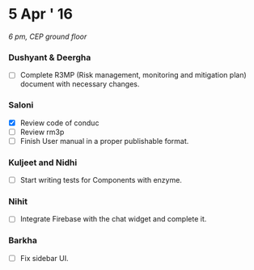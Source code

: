 5 Apr ' 16
============
*6 pm, CEP ground floor*


### Dushyant & Deergha
- [ ] Complete R3MP (Risk management, monitoring and mitigation plan) document with necessary changes.

### Saloni
- [x] Review code of conduc
- [ ] Review rm3p
- [ ] Finish User manual in a proper publishable format.

### Kuljeet and Nidhi
 - [ ] Start writing tests for Components with enzyme.

### Nihit
- [ ] Integrate Firebase with the chat widget and complete it.


### Barkha
- [ ] Fix sidebar UI.
